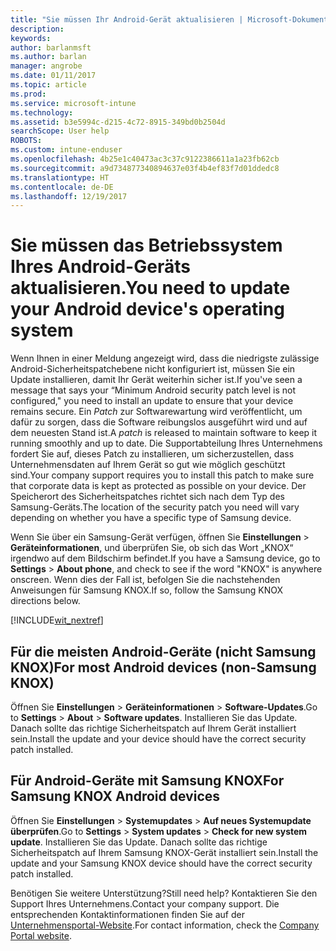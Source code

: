 ```yaml
---
title: "Sie müssen Ihr Android-Gerät aktualisieren | Microsoft-Dokumentation"
description: 
keywords: 
author: barlanmsft
ms.author: barlan
manager: angrobe
ms.date: 01/11/2017
ms.topic: article
ms.prod: 
ms.service: microsoft-intune
ms.technology: 
ms.assetid: b3e5994c-d215-4c72-8915-349bd0b2504d
searchScope: User help
ROBOTS: 
ms.custom: intune-enduser
ms.openlocfilehash: 4b25e1c40473ac3c37c9122386611a1a23fb62cb
ms.sourcegitcommit: a9d734877340894637e03f4b4ef83f7d01ddedc8
ms.translationtype: HT
ms.contentlocale: de-DE
ms.lasthandoff: 12/19/2017
---
```

# <a name="you-need-to-update-your-android-devices-operating-system"></a><span data-ttu-id="91ff1-102">Sie müssen das Betriebssystem Ihres Android-Geräts aktualisieren.</span><span class="sxs-lookup"><span data-stu-id="91ff1-102">You need to update your Android device's operating system</span></span>

<span data-ttu-id="91ff1-103">Wenn Ihnen in einer Meldung angezeigt wird, dass die niedrigste zulässige Android-Sicherheitspatchebene nicht konfiguriert ist, müssen Sie ein Update installieren, damit Ihr Gerät weiterhin sicher ist.</span><span class="sxs-lookup"><span data-stu-id="91ff1-103">If you've seen a message that says your “Minimum Android security patch level is not configured," you need to install an update to ensure that your device remains secure.</span></span> <span data-ttu-id="91ff1-104">Ein _Patch_ zur Softwarewartung wird veröffentlicht, um dafür zu sorgen, dass die Software reibungslos ausgeführt wird und auf dem neuesten Stand ist.</span><span class="sxs-lookup"><span data-stu-id="91ff1-104">A _patch_ is released to maintain software to keep it running smoothly and up to date.</span></span> <span data-ttu-id="91ff1-105">Die Supportabteilung Ihres Unternehmens fordert Sie auf, dieses Patch zu installieren, um sicherzustellen, dass Unternehmensdaten auf Ihrem Gerät so gut wie möglich geschützt sind.</span><span class="sxs-lookup"><span data-stu-id="91ff1-105">Your company support requires you to install this patch to make sure that corporate data is kept as protected as possible on your device.</span></span> <span data-ttu-id="91ff1-106">Der Speicherort des Sicherheitspatches richtet sich nach dem Typ des Samsung-Geräts.</span><span class="sxs-lookup"><span data-stu-id="91ff1-106">The location of the security patch you need will vary depending on whether you have a specific type of Samsung device.</span></span>

<span data-ttu-id="91ff1-107">Wenn Sie über ein Samsung-Gerät verfügen, öffnen Sie **Einstellungen** > **Geräteinformationen**, und überprüfen Sie, ob sich das Wort „KNOX“ irgendwo auf dem Bildschirm befindet.</span><span class="sxs-lookup"><span data-stu-id="91ff1-107">If you have a Samsung device, go to **Settings** > **About phone**, and check to see if the word "KNOX" is anywhere onscreen.</span></span> <span data-ttu-id="91ff1-108">Wenn dies der Fall ist, befolgen Sie die nachstehenden Anweisungen für Samsung KNOX.</span><span class="sxs-lookup"><span data-stu-id="91ff1-108">If so, follow the Samsung KNOX directions below.</span></span>

[!INCLUDE[wit_nextref](includes/end-user-os-update-guidance.md)]

## <a name="for-most-android-devices-non-samsung-knox"></a><span data-ttu-id="91ff1-109">Für die meisten Android-Geräte (nicht Samsung KNOX)</span><span class="sxs-lookup"><span data-stu-id="91ff1-109">For most Android devices (non-Samsung KNOX)</span></span>

<span data-ttu-id="91ff1-110">Öffnen Sie **Einstellungen** > **Geräteinformationen** > **Software-Updates**.</span><span class="sxs-lookup"><span data-stu-id="91ff1-110">Go to **Settings** > **About** > **Software updates**.</span></span> <span data-ttu-id="91ff1-111">Installieren Sie das Update. Danach sollte das richtige Sicherheitspatch auf Ihrem Gerät installiert sein.</span><span class="sxs-lookup"><span data-stu-id="91ff1-111">Install the update and your device should have the correct security patch installed.</span></span>

## <a name="for-samsung-knox-android-devices"></a><span data-ttu-id="91ff1-112">Für Android-Geräte mit Samsung KNOX</span><span class="sxs-lookup"><span data-stu-id="91ff1-112">For Samsung KNOX Android devices</span></span>

<span data-ttu-id="91ff1-113">Öffnen Sie **Einstellungen** > **Systemupdates** > **Auf neues Systemupdate überprüfen**.</span><span class="sxs-lookup"><span data-stu-id="91ff1-113">Go to **Settings** > **System updates** > **Check for new system update**.</span></span> <span data-ttu-id="91ff1-114">Installieren Sie das Update. Danach sollte das richtige Sicherheitspatch auf Ihrem Samsung KNOX-Gerät installiert sein.</span><span class="sxs-lookup"><span data-stu-id="91ff1-114">Install the update and your Samsung KNOX device should have the correct security patch installed.</span></span>



<span data-ttu-id="91ff1-115">Benötigen Sie weitere Unterstützung?</span><span class="sxs-lookup"><span data-stu-id="91ff1-115">Still need help?</span></span> <span data-ttu-id="91ff1-116">Kontaktieren Sie den Support Ihres Unternehmens.</span><span class="sxs-lookup"><span data-stu-id="91ff1-116">Contact your company support.</span></span> <span data-ttu-id="91ff1-117">Die entsprechenden Kontaktinformationen finden Sie auf der [Unternehmensportal-Website](https://portal.manage.microsoft.com#HelpDeskDialog).</span><span class="sxs-lookup"><span data-stu-id="91ff1-117">For contact information, check the [Company Portal website](https://portal.manage.microsoft.com#HelpDeskDialog).</span></span>
